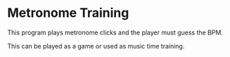 # Metronome Training
This program plays metronome clicks and the player must guess the BPM.

This can be played as a game or used as music time training.
